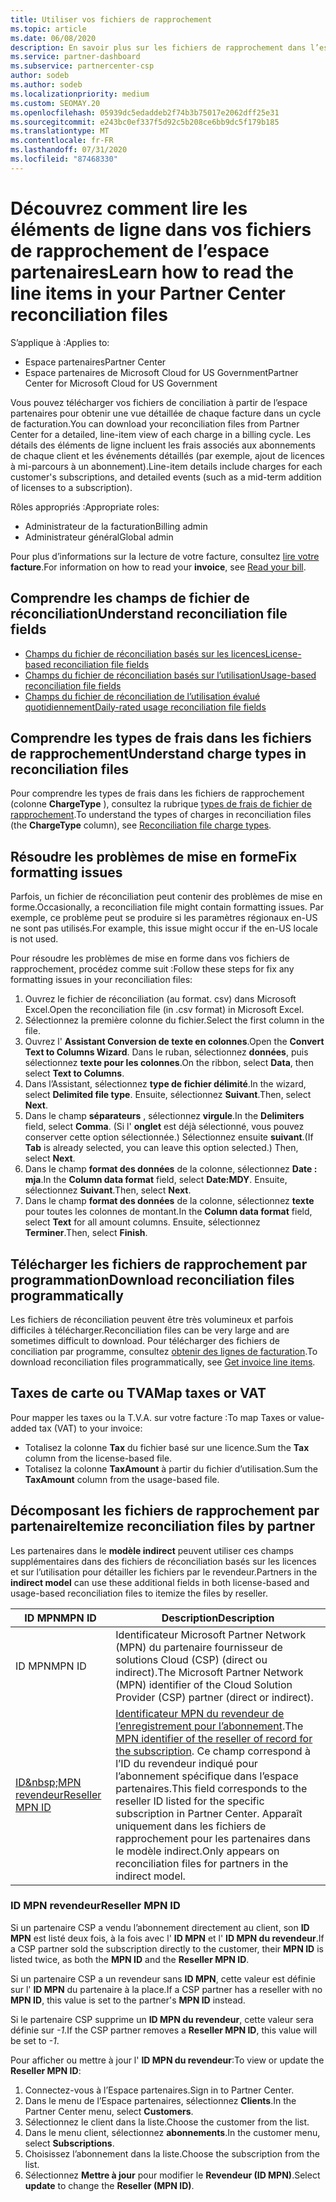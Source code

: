 ```yaml
---
title: Utiliser vos fichiers de rapprochement
ms.topic: article
ms.date: 06/08/2020
description: En savoir plus sur les fichiers de rapprochement dans l’espace partenaires et sur l’interprétation des affichages détaillés des lignes de facturation pour un cycle de facturation donné.
ms.service: partner-dashboard
ms.subservice: partnercenter-csp
author: sodeb
ms.author: sodeb
ms.localizationpriority: medium
ms.custom: SEOMAY.20
ms.openlocfilehash: 05939dc5edaddeb2f74b3b75017e2062dff25e31
ms.sourcegitcommit: e243bc0ef337f5d92c5b208ce6bb9dc5f179b185
ms.translationtype: MT
ms.contentlocale: fr-FR
ms.lasthandoff: 07/31/2020
ms.locfileid: "87468330"
---
```

# <a name="learn-how-to-read-the-line-items-in-your-partner-center-reconciliation-files"></a><span data-ttu-id="31f00-103">Découvrez comment lire les éléments de ligne dans vos fichiers de rapprochement de l’espace partenaires</span><span class="sxs-lookup"><span data-stu-id="31f00-103">Learn how to read the line items in your Partner Center reconciliation files</span></span>

<span data-ttu-id="31f00-104">S’applique à :</span><span class="sxs-lookup"><span data-stu-id="31f00-104">Applies to:</span></span>

- <span data-ttu-id="31f00-105">Espace partenaires</span><span class="sxs-lookup"><span data-stu-id="31f00-105">Partner Center</span></span>
- <span data-ttu-id="31f00-106">Espace partenaires de Microsoft Cloud for US Government</span><span class="sxs-lookup"><span data-stu-id="31f00-106">Partner Center for Microsoft Cloud for US Government</span></span>

<span data-ttu-id="31f00-107">Vous pouvez télécharger vos fichiers de conciliation à partir de l’espace partenaires pour obtenir une vue détaillée de chaque facture dans un cycle de facturation.</span><span class="sxs-lookup"><span data-stu-id="31f00-107">You can download your reconciliation files from Partner Center for a detailed, line-item view of each charge in a billing cycle.</span></span> <span data-ttu-id="31f00-108">Les détails des éléments de ligne incluent les frais associés aux abonnements de chaque client et les événements détaillés (par exemple, ajout de licences à mi-parcours à un abonnement).</span><span class="sxs-lookup"><span data-stu-id="31f00-108">Line-item details include charges for each customer's subscriptions, and detailed events (such as a mid-term addition of licenses to a subscription).</span></span>

<span data-ttu-id="31f00-109">Rôles appropriés :</span><span class="sxs-lookup"><span data-stu-id="31f00-109">Appropriate roles:</span></span>

- <span data-ttu-id="31f00-110">Administrateur de la facturation</span><span class="sxs-lookup"><span data-stu-id="31f00-110">Billing admin</span></span>
- <span data-ttu-id="31f00-111">Administrateur général</span><span class="sxs-lookup"><span data-stu-id="31f00-111">Global admin</span></span>

<span data-ttu-id="31f00-112">Pour plus d’informations sur la lecture de votre facture, consultez [lire votre](read-your-bill.md) **facture**.</span><span class="sxs-lookup"><span data-stu-id="31f00-112">For information on how to read your **invoice**, see [Read your bill](read-your-bill.md).</span></span>

## <a name="understand-reconciliation-file-fields"></a><span data-ttu-id="31f00-113">Comprendre les champs de fichier de réconciliation</span><span class="sxs-lookup"><span data-stu-id="31f00-113">Understand reconciliation file fields</span></span>

- [<span data-ttu-id="31f00-114">Champs du fichier de réconciliation basés sur les licences</span><span class="sxs-lookup"><span data-stu-id="31f00-114">License-based reconciliation file fields</span></span>](license-based-recon-files.md)
- [<span data-ttu-id="31f00-115">Champs du fichier de réconciliation basés sur l’utilisation</span><span class="sxs-lookup"><span data-stu-id="31f00-115">Usage-based reconciliation file fields</span></span>](usage-based-recon-files.md)
- [<span data-ttu-id="31f00-116">Champs du fichier de réconciliation de l’utilisation évalué quotidiennement</span><span class="sxs-lookup"><span data-stu-id="31f00-116">Daily-rated usage reconciliation file fields</span></span>](daily-rated-usage-recon-files.md)

## <a name="understand-charge-types-in-reconciliation-files"></a><span data-ttu-id="31f00-117">Comprendre les types de frais dans les fichiers de rapprochement</span><span class="sxs-lookup"><span data-stu-id="31f00-117">Understand charge types in reconciliation files</span></span>

<span data-ttu-id="31f00-118">Pour comprendre les types de frais dans les fichiers de rapprochement (colonne **ChargeType** ), consultez la rubrique [types de frais de fichier de rapprochement](recon-file-charge-types.md).</span><span class="sxs-lookup"><span data-stu-id="31f00-118">To understand the types of charges in reconciliation files (the **ChargeType** column), see [Reconciliation file charge types](recon-file-charge-types.md).</span></span>

## <a name="fix-formatting-issues"></a><span data-ttu-id="31f00-119">Résoudre les problèmes de mise en forme</span><span class="sxs-lookup"><span data-stu-id="31f00-119">Fix formatting issues</span></span>

<span data-ttu-id="31f00-120">Parfois, un fichier de réconciliation peut contenir des problèmes de mise en forme.</span><span class="sxs-lookup"><span data-stu-id="31f00-120">Occasionally, a reconciliation file might contain formatting issues.</span></span> <span data-ttu-id="31f00-121">Par exemple, ce problème peut se produire si les paramètres régionaux en-US ne sont pas utilisés.</span><span class="sxs-lookup"><span data-stu-id="31f00-121">For example, this issue might occur if the en-US locale is not used.</span></span>

<span data-ttu-id="31f00-122">Pour résoudre les problèmes de mise en forme dans vos fichiers de rapprochement, procédez comme suit :</span><span class="sxs-lookup"><span data-stu-id="31f00-122">Follow these steps for fix any formatting issues in your reconciliation files:</span></span>

1. <span data-ttu-id="31f00-123">Ouvrez le fichier de réconciliation (au format. csv) dans Microsoft Excel.</span><span class="sxs-lookup"><span data-stu-id="31f00-123">Open the reconciliation file (in .csv format) in Microsoft Excel.</span></span>
2. <span data-ttu-id="31f00-124">Sélectionnez la première colonne du fichier.</span><span class="sxs-lookup"><span data-stu-id="31f00-124">Select the first column in the file.</span></span>
3. <span data-ttu-id="31f00-125">Ouvrez l' **Assistant Conversion de texte en colonnes**.</span><span class="sxs-lookup"><span data-stu-id="31f00-125">Open the **Convert Text to Columns Wizard**.</span></span> <span data-ttu-id="31f00-126">Dans le ruban, sélectionnez **données**, puis sélectionnez **texte pour les colonnes**.</span><span class="sxs-lookup"><span data-stu-id="31f00-126">On the ribbon, select **Data**, then select **Text to Columns**.</span></span>
4. <span data-ttu-id="31f00-127">Dans l’Assistant, sélectionnez **type de fichier délimité**.</span><span class="sxs-lookup"><span data-stu-id="31f00-127">In the wizard, select **Delimited file type**.</span></span> <span data-ttu-id="31f00-128">Ensuite, sélectionnez **Suivant**.</span><span class="sxs-lookup"><span data-stu-id="31f00-128">Then, select **Next**.</span></span>
5. <span data-ttu-id="31f00-129">Dans le champ **séparateurs** , sélectionnez **virgule**.</span><span class="sxs-lookup"><span data-stu-id="31f00-129">In the **Delimiters** field, select **Comma**.</span></span> <span data-ttu-id="31f00-130">(Si l' **onglet** est déjà sélectionné, vous pouvez conserver cette option sélectionnée.) Sélectionnez ensuite **suivant**.</span><span class="sxs-lookup"><span data-stu-id="31f00-130">(If **Tab** is already selected, you can leave this option selected.) Then, select **Next**.</span></span>
6. <span data-ttu-id="31f00-131">Dans le champ **format des données** de la colonne, sélectionnez **Date : mja**.</span><span class="sxs-lookup"><span data-stu-id="31f00-131">In the **Column data format** field, select **Date:MDY**.</span></span> <span data-ttu-id="31f00-132">Ensuite, sélectionnez **Suivant**.</span><span class="sxs-lookup"><span data-stu-id="31f00-132">Then, select **Next**.</span></span>
7. <span data-ttu-id="31f00-133">Dans le champ **format des données** de la colonne, sélectionnez **texte** pour toutes les colonnes de montant.</span><span class="sxs-lookup"><span data-stu-id="31f00-133">In the **Column data format** field, select **Text** for all amount columns.</span></span> <span data-ttu-id="31f00-134">Ensuite, sélectionnez **Terminer**.</span><span class="sxs-lookup"><span data-stu-id="31f00-134">Then, select **Finish**.</span></span>

## <a name="download-reconciliation-files-programmatically"></a><span data-ttu-id="31f00-135">Télécharger les fichiers de rapprochement par programmation</span><span class="sxs-lookup"><span data-stu-id="31f00-135">Download reconciliation files programmatically</span></span>

<span data-ttu-id="31f00-136">Les fichiers de réconciliation peuvent être très volumineux et parfois difficiles à télécharger.</span><span class="sxs-lookup"><span data-stu-id="31f00-136">Reconciliation files can be very large and are sometimes difficult to download.</span></span> <span data-ttu-id="31f00-137">Pour télécharger des fichiers de conciliation par programme, consultez [obtenir des lignes de facturation](https://docs.microsoft.com/partner-center/develop/get-invoiceline-items).</span><span class="sxs-lookup"><span data-stu-id="31f00-137">To download reconciliation files programmatically, see [Get invoice line items](https://docs.microsoft.com/partner-center/develop/get-invoiceline-items).</span></span>

## <a name="map-taxes-or-vat"></a><span data-ttu-id="31f00-138">Taxes de carte ou TVA</span><span class="sxs-lookup"><span data-stu-id="31f00-138">Map taxes or VAT</span></span>

<span data-ttu-id="31f00-139">Pour mapper les taxes ou la T.V.A. sur votre facture :</span><span class="sxs-lookup"><span data-stu-id="31f00-139">To map Taxes or value-added tax (VAT) to your invoice:</span></span>

- <span data-ttu-id="31f00-140">Totalisez la colonne **Tax** du fichier basé sur une licence.</span><span class="sxs-lookup"><span data-stu-id="31f00-140">Sum the **Tax** column from the license-based file.</span></span>
- <span data-ttu-id="31f00-141">Totalisez la colonne **TaxAmount** à partir du fichier d’utilisation.</span><span class="sxs-lookup"><span data-stu-id="31f00-141">Sum the **TaxAmount** column from the usage-based file.</span></span>

## <a name="itemize-reconciliation-files-by-partner"></a><span data-ttu-id="31f00-142">Décomposant les fichiers de rapprochement par partenaire</span><span class="sxs-lookup"><span data-stu-id="31f00-142">Itemize reconciliation files by partner</span></span>

<span data-ttu-id="31f00-143">Les partenaires dans le **modèle indirect** peuvent utiliser ces champs supplémentaires dans des fichiers de réconciliation basés sur les licences et sur l’utilisation pour détailler les fichiers par le revendeur.</span><span class="sxs-lookup"><span data-stu-id="31f00-143">Partners in the **indirect model** can use these additional fields in both license-based and usage-based reconciliation files to itemize the files by reseller.</span></span>

| <span data-ttu-id="31f00-144">ID MPN</span><span class="sxs-lookup"><span data-stu-id="31f00-144">MPN ID</span></span> | <span data-ttu-id="31f00-145">Description</span><span class="sxs-lookup"><span data-stu-id="31f00-145">Description</span></span> |
| ------ | ----------- |
| <span data-ttu-id="31f00-146">ID MPN</span><span class="sxs-lookup"><span data-stu-id="31f00-146">MPN ID</span></span> | <span data-ttu-id="31f00-147">Identificateur Microsoft Partner Network (MPN) du partenaire fournisseur de solutions Cloud (CSP) (direct ou indirect).</span><span class="sxs-lookup"><span data-stu-id="31f00-147">The Microsoft Partner Network (MPN) identifier of the Cloud Solution Provider (CSP) partner (direct or indirect).</span></span> |
| [<span data-ttu-id="31f00-148">ID&amp;nbsp;MPN revendeur</span><span class="sxs-lookup"><span data-stu-id="31f00-148">Reseller MPN ID</span></span>](#reseller-mpn-id) | <span data-ttu-id="31f00-149">[Identificateur MPN du revendeur de l’enregistrement pour l’abonnement](#reseller-mpn-id).</span><span class="sxs-lookup"><span data-stu-id="31f00-149">The [MPN identifier of the reseller of record for the subscription](#reseller-mpn-id).</span></span> <span data-ttu-id="31f00-150">Ce champ correspond à l’ID du revendeur indiqué pour l’abonnement spécifique dans l’espace partenaires.</span><span class="sxs-lookup"><span data-stu-id="31f00-150">This field corresponds to the reseller ID listed for the specific subscription in Partner Center.</span></span> <span data-ttu-id="31f00-151">Apparaît uniquement dans les fichiers de rapprochement pour les partenaires dans le modèle indirect.</span><span class="sxs-lookup"><span data-stu-id="31f00-151">Only appears on reconciliation files for partners in the indirect model.</span></span> |

### <a name="reseller-mpn-id"></a><span data-ttu-id="31f00-152">ID&nbsp;MPN revendeur</span><span class="sxs-lookup"><span data-stu-id="31f00-152">Reseller MPN ID</span></span>

<span data-ttu-id="31f00-153">Si un partenaire CSP a vendu l’abonnement directement au client, son **ID MPN** est listé deux fois, à la fois avec l' **ID MPN** et l' **ID MPN du revendeur**.</span><span class="sxs-lookup"><span data-stu-id="31f00-153">If a CSP partner sold the subscription directly to the customer, their **MPN ID** is listed twice, as both the **MPN ID** and the **Reseller MPN ID**.</span></span>

<span data-ttu-id="31f00-154">Si un partenaire CSP a un revendeur sans **ID MPN**, cette valeur est définie sur l' **ID MPN** du partenaire à la place.</span><span class="sxs-lookup"><span data-stu-id="31f00-154">If a CSP partner has a reseller with no **MPN ID**, this value is set to the partner's **MPN ID** instead.</span></span>

<span data-ttu-id="31f00-155">Si le partenaire CSP supprime un **ID MPN du revendeur**, cette valeur sera définie sur *-1*.</span><span class="sxs-lookup"><span data-stu-id="31f00-155">If the CSP partner removes a **Reseller MPN ID**, this value will be set to *-1*.</span></span>

<span data-ttu-id="31f00-156">Pour afficher ou mettre à jour l' **ID MPN du revendeur**:</span><span class="sxs-lookup"><span data-stu-id="31f00-156">To view or update the **Reseller MPN ID**:</span></span>

1. <span data-ttu-id="31f00-157">Connectez-vous à l’Espace partenaires.</span><span class="sxs-lookup"><span data-stu-id="31f00-157">Sign in to Partner Center.</span></span>
2. <span data-ttu-id="31f00-158">Dans le menu de l’Espace partenaires, sélectionnez **Clients**.</span><span class="sxs-lookup"><span data-stu-id="31f00-158">In the Partner Center menu, select **Customers**.</span></span>
3. <span data-ttu-id="31f00-159">Sélectionnez le client dans la liste.</span><span class="sxs-lookup"><span data-stu-id="31f00-159">Choose the customer from the list.</span></span>
4. <span data-ttu-id="31f00-160">Dans le menu client, sélectionnez **abonnements**.</span><span class="sxs-lookup"><span data-stu-id="31f00-160">In the customer menu, select **Subscriptions**.</span></span>
5. <span data-ttu-id="31f00-161">Choisissez l’abonnement dans la liste.</span><span class="sxs-lookup"><span data-stu-id="31f00-161">Choose the subscription from the list.</span></span>
6. <span data-ttu-id="31f00-162">Sélectionnez **Mettre à jour** pour modifier le **Revendeur (ID&nbsp;MPN)**.</span><span class="sxs-lookup"><span data-stu-id="31f00-162">Select **update** to change the **Reseller (MPN ID)**.</span></span>
